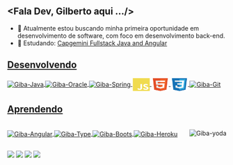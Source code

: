 
## <Fala Dev, Gilberto aqui .../>

- 🔭 Atualmente estou buscando minha primeira oportunidade em desenvolvimento de software, com foco em desenvolvimento back-end.
- 🌱 Estudando:  <a href="https://web.digitalinnovation.one/track/capgemini-fullstack-java-and-angular?tab=path">Capgemini Fullstack Java and Angular</a>

<div>
  <a href="https://github.com/XxGiillxX">
</div>
<div>
<h2>Desenvolvendo</h2>
<img align="center" alt="Giba-Java" height="30" width="40" src="https://cdn.jsdelivr.net/gh/devicons/devicon/icons/java/java-original.svg">
<img align="center" alt="Giba-Oracle" height="30" width="40" src="https://cdn.jsdelivr.net/gh/devicons/devicon/icons/oracle/oracle-original.svg">
<img align="center" alt="Giba-Spring" height="30" width="40" src="https://cdn.jsdelivr.net/gh/devicons/devicon/icons/spring/spring-original.svg">
<img align="center" alt="Giba-Js" height="30" width="40" src="https://raw.githubusercontent.com/devicons/devicon/master/icons/javascript/javascript-plain.svg">
<img align="center" alt="Giba-HTML" height="30" width="40" src="https://raw.githubusercontent.com/devicons/devicon/master/icons/html5/html5-original.svg">
<img align="center" alt="Giba-CSS" height="30" width="40" src="https://raw.githubusercontent.com/devicons/devicon/master/icons/css3/css3-original.svg">
<img align="center" alt="Giba-Git" height="30" width="40" src="https://cdn.jsdelivr.net/gh/devicons/devicon/icons/git/git-original.svg">
</div>
</div>
<div>
<h2>Aprendendo</h2>
<div style="display: inline_block"><br> 
<img align="center" alt="Giba-Angular" height="30" width="40" src="https://cdn.jsdelivr.net/gh/devicons/devicon/icons/angularjs/angularjs-original.svg">
<img align="center" alt="Giba-Type" height="30" width="40" src="https://cdn.jsdelivr.net/gh/devicons/devicon/icons/typescript/typescript-original.svg">
<img align="center" alt="Giba-Boots" height="30" width="40" src="https://cdn.jsdelivr.net/gh/devicons/devicon/icons/bootstrap/bootstrap-original.svg">
<img align="center" alt="Giba-Heroku" height="30" width="40" src="https://cdn.jsdelivr.net/gh/devicons/devicon/icons/heroku/heroku-original.svg">
<img align="right" height="180em" alt="Giba-yoda" src="http://clubedosgeeks.com.br/wp-content/uploads/2016/01/quando_compila.gif">
</div>



##

<div> 
  <a href="https://wa.me/5581987955381?text=Oi%20Gilberto%20tudo%20bem%20?" target="_blank"><img src="https://img.shields.io/badge/WhatsApp-25D366?style=for-the-badge&logo=whatsapp&logoColor=white" target="_blank"></a> 
 <a href="https://discord.gg/qYQfsyMPNw" target="_blank"><img src="https://img.shields.io/badge/Discord-7289DA?style=for-the-badge&logo=discord&logoColor=white" target="_blank"></a> 
  <a href = "mailto:gilbertomacena@gmail.com"><img src="https://img.shields.io/badge/-Gmail-%23333?style=for-the-badge&logo=gmail&logoColor=red" target="_blank"></a>
  <a href="https://www.linkedin.com/in/gilbertomacena" target="_blank"><img src="https://img.shields.io/badge/-LinkedIn-%230077B5?style=for-the-badge&logo=linkedin&logoColor=white" target="_blank"></a> 
</div>
